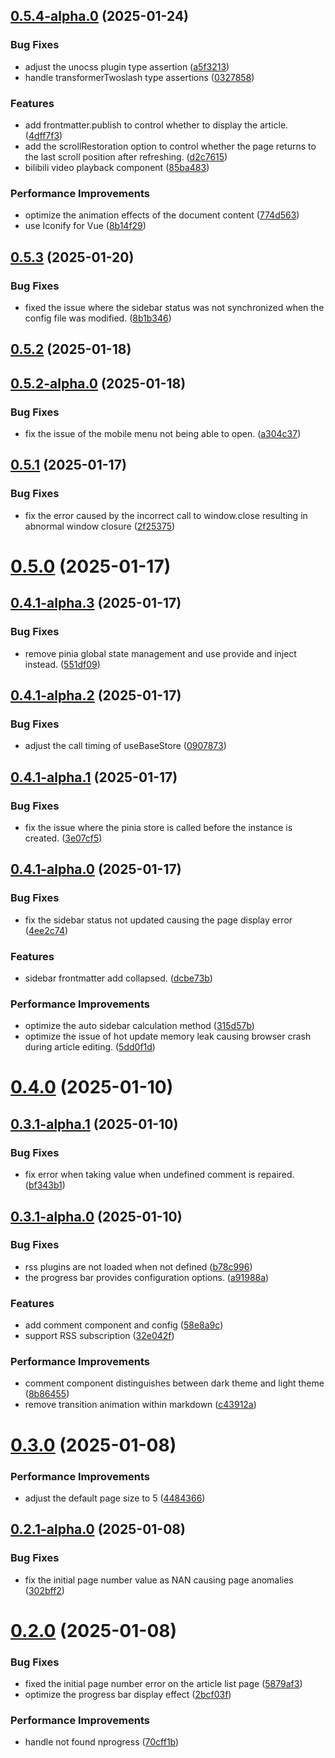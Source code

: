 ## [0.5.4-alpha.0](https://github.com/hacxy/vitepress-theme-mild/compare/v0.5.3...v0.5.4-alpha.0) (2025-01-24)


### Bug Fixes

* adjust the unocss plugin type assertion ([a5f3213](https://github.com/hacxy/vitepress-theme-mild/commit/a5f32130560f9286ab53f6dfd84e39e0162c12fd))
* handle transformerTwoslash type assertions ([0327858](https://github.com/hacxy/vitepress-theme-mild/commit/032785885119d52031a105264fd6b0b7547b1513))


### Features

* add frontmatter.publish to control whether to display the article. ([4dff7f3](https://github.com/hacxy/vitepress-theme-mild/commit/4dff7f33c27db3ad4f8a362c0bb3b9f453912909))
* add the scrollRestoration option to control whether the page returns to the last scroll position after refreshing. ([d2c7615](https://github.com/hacxy/vitepress-theme-mild/commit/d2c76153ff3ca9855418abd9a3098c0f26c400ab))
* bilibili video playback component ([85ba483](https://github.com/hacxy/vitepress-theme-mild/commit/85ba48309174146363d5226b4d02262d1b8e75a2))


### Performance Improvements

* optimize the animation effects of the document content ([774d563](https://github.com/hacxy/vitepress-theme-mild/commit/774d563edf8d8aadbd3b0f4d6df248de471f0f87))
* use Iconify for Vue ([8b14f29](https://github.com/hacxy/vitepress-theme-mild/commit/8b14f29b242c1961225d2118b94206430f8b3343))



## [0.5.3](https://github.com/hacxy/vitepress-theme-mild/compare/v0.5.2...v0.5.3) (2025-01-20)


### Bug Fixes

* fixed the issue where the sidebar status was not synchronized when the config file was modified. ([8b1b346](https://github.com/hacxy/vitepress-theme-mild/commit/8b1b34659b45b8ec515fe55061985b8ca1490c20))



## [0.5.2](https://github.com/hacxy/vitepress-theme-mild/compare/v0.5.2-alpha.0...v0.5.2) (2025-01-18)



## [0.5.2-alpha.0](https://github.com/hacxy/vitepress-theme-mild/compare/v0.5.1...v0.5.2-alpha.0) (2025-01-18)


### Bug Fixes

* fix the issue of the mobile menu not being able to open. ([a304c37](https://github.com/hacxy/vitepress-theme-mild/commit/a304c3741ba200bd1e9121b33df8eb3c853f04dc))



## [0.5.1](https://github.com/hacxy/vitepress-theme-mild/compare/v0.5.0...v0.5.1) (2025-01-17)


### Bug Fixes

* fix the error caused by the incorrect call to window.close resulting in abnormal window closure ([2f25375](https://github.com/hacxy/vitepress-theme-mild/commit/2f25375c33dfd6b885983e15ee659eb07943fd55))



# [0.5.0](https://github.com/hacxy/vitepress-theme-mild/compare/v0.4.1-alpha.3...v0.5.0) (2025-01-17)



## [0.4.1-alpha.3](https://github.com/hacxy/vitepress-theme-mild/compare/v0.4.1-alpha.2...v0.4.1-alpha.3) (2025-01-17)


### Bug Fixes

* remove pinia global state management and use provide and inject instead. ([551df09](https://github.com/hacxy/vitepress-theme-mild/commit/551df09018b0ee707afd12d500f6344bf3474b25))



## [0.4.1-alpha.2](https://github.com/hacxy/vitepress-theme-mild/compare/v0.4.1-alpha.1...v0.4.1-alpha.2) (2025-01-17)


### Bug Fixes

* adjust the call timing of useBaseStore ([0907873](https://github.com/hacxy/vitepress-theme-mild/commit/09078732df3771e02ab00ef13df280958e681714))



## [0.4.1-alpha.1](https://github.com/hacxy/vitepress-theme-mild/compare/v0.4.1-alpha.0...v0.4.1-alpha.1) (2025-01-17)


### Bug Fixes

* fix the issue where the pinia store is called before the instance is created. ([3e07cf5](https://github.com/hacxy/vitepress-theme-mild/commit/3e07cf58581df6af1b09b26c63394344115d8cef))



## [0.4.1-alpha.0](https://github.com/hacxy/vitepress-theme-mild/compare/v0.4.0...v0.4.1-alpha.0) (2025-01-17)


### Bug Fixes

* fix the sidebar status not updated causing the page display error ([4ee2c74](https://github.com/hacxy/vitepress-theme-mild/commit/4ee2c7485caa3a44f00646d1a6d92dbde1929871))


### Features

* sidebar frontmatter add collapsed. ([dcbe73b](https://github.com/hacxy/vitepress-theme-mild/commit/dcbe73b4a1105f3f584d636bda58b7a7ec121967))


### Performance Improvements

* optimize the auto sidebar calculation method ([315d57b](https://github.com/hacxy/vitepress-theme-mild/commit/315d57bcf6f6ff8be615caac3a335ea7f099a497))
* optimize the issue of hot update memory leak causing browser crash during article editing. ([5dd0f1d](https://github.com/hacxy/vitepress-theme-mild/commit/5dd0f1d0a1005d129020ccec6a8c58de28deaa40))



# [0.4.0](https://github.com/hacxy/vitepress-theme-mild/compare/v0.3.1-alpha.1...v0.4.0) (2025-01-10)



## [0.3.1-alpha.1](https://github.com/hacxy/vitepress-theme-mild/compare/v0.3.1-alpha.0...v0.3.1-alpha.1) (2025-01-10)


### Bug Fixes

* fix error when taking value when undefined comment is repaired. ([bf343b1](https://github.com/hacxy/vitepress-theme-mild/commit/bf343b10e72e3b2c7111db67805d7ec2c61bdebb))



## [0.3.1-alpha.0](https://github.com/hacxy/vitepress-theme-mild/compare/v0.3.0...v0.3.1-alpha.0) (2025-01-10)


### Bug Fixes

* rss plugins are not loaded when not defined ([b78c996](https://github.com/hacxy/vitepress-theme-mild/commit/b78c996119b8ce78796fb72d1265c896bde5fc6e))
* the progress bar provides configuration options. ([a91988a](https://github.com/hacxy/vitepress-theme-mild/commit/a91988ab5fd8b7ccad8f2c81c29dc3062cf02b2c))


### Features

* add comment component and config ([58e8a9c](https://github.com/hacxy/vitepress-theme-mild/commit/58e8a9cfc61984f2c443d471f96af8337099fcac))
* support RSS subscription ([32e042f](https://github.com/hacxy/vitepress-theme-mild/commit/32e042fc22898974a0905e300a3f02abf3b68656))


### Performance Improvements

* comment component distinguishes between dark theme and light theme ([8b86455](https://github.com/hacxy/vitepress-theme-mild/commit/8b864559d7e63ae27df6734ee4271a273b5d2bfc))
* remove transition animation within markdown ([c43912a](https://github.com/hacxy/vitepress-theme-mild/commit/c43912aaa85d691cc047e9a787bba68a0dcb6d25))



# [0.3.0](https://github.com/hacxy/vitepress-theme-mild/compare/v0.2.1-alpha.0...v0.3.0) (2025-01-08)


### Performance Improvements

* adjust the default page size to 5 ([4484366](https://github.com/hacxy/vitepress-theme-mild/commit/44843664880f3bdbad4f5c89527ae0979b7c6d93))



## [0.2.1-alpha.0](https://github.com/hacxy/vitepress-theme-mild/compare/v0.2.0...v0.2.1-alpha.0) (2025-01-08)


### Bug Fixes

* fix the initial page number value as NAN causing page anomalies ([302bff2](https://github.com/hacxy/vitepress-theme-mild/commit/302bff24ead74c1c81fcf02c25d37a1f65d3bcd8))



# [0.2.0](https://github.com/hacxy/vitepress-theme-mild/compare/v0.2.0-beta.6...v0.2.0) (2025-01-08)


### Bug Fixes

* fixed the initial page number error on the article list page ([5879af3](https://github.com/hacxy/vitepress-theme-mild/commit/5879af32a9f2c3000bd411ea67206941d49c2106))
* optimize the progress bar display effect ([2bcf03f](https://github.com/hacxy/vitepress-theme-mild/commit/2bcf03f154fa5358664ea22736a45c721da228b7))


### Performance Improvements

* handle not found nprogress ([70cff1b](https://github.com/hacxy/vitepress-theme-mild/commit/70cff1ba8dee1082aa7238a16759f81edf048e8b))



